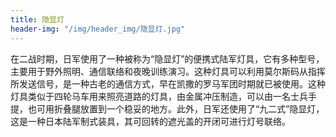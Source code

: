 ```yaml
---
title: 隐显灯
header-img: "/img/header_img/隐显灯.jpg"
---
```


在二战时期，日军使用了一种被称为“隐显灯”的便携式陆军灯具，它有多种型号，主要用于野外照明、通信联络和夜晚训练演习。这种灯具可以利用莫尔斯码从指挥所发送信号，是一种古老的通信方式，早在凯撒的罗马军团时期就已被使用。这种灯具类似于四轮马车用来照亮道路的灯具，由金属冲压制造，可以由一名士兵手提，也可用折叠腿放置到一个稳妥的地方。此外，日军还使用了“九二式”隐显灯，这是一种日本陆军制式装具，其可回转的遮光盖的开闭可进行灯号联络。
